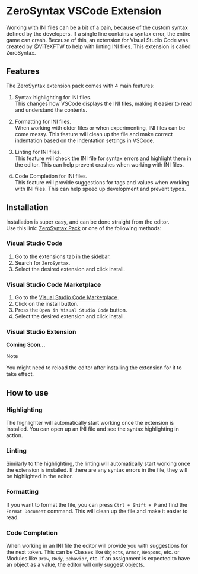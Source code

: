 # ZeroSyntax VSCode Extension

Working with INI files can be a bit of a pain, because of the custom syntax defined by the developers. If a single
line contains a syntax error, the entire game can crash. Because of this, an extension for Visual Studio Code was
created by @ViTeXFTW to help with linting INI files. This extension is called ZeroSyntax.

## Features

The ZeroSyntax extension pack comes with 4 main features:

1. Syntax highlighting for INI files.  
This changes how VSCode displays the INI files, making it easier to read and understand the contents.

2. Formatting for INI files.  
When working with older files or when experimenting, INI files can be come messy. This feature will clean up the file
and make correct indentation based on the indentation settings in VSCode.

3. Linting for INI files.  
This feature will check the INI file for syntax errors and highlight them in the editor. This can help prevent crashes
when working with INI files.

4. Code Completion for INI files.  
This feature will provide suggestions for tags and values when working with INI files. This can help speed up
development and prevent typos.

## Installation

Installation is super easy, and can be done straight from the editor.  
Use this link: [ZeroSyntax Pack](vscode:extension/vitexftw.zs-pack) or one of the following methods:  

### Visual Studio Code

1. Go to the extensions tab in the sidebar.
2. Search for `ZeroSyntax`.
3. Select the desired extension and click install.

### Visual Studio Code Marketplace

1. Go to the [Visual Studio Code Marketplace](https://marketplace.visualstudio.com/items?itemName=ViTeXFTW.zs-pack).
2. Click on the install button.
3. Press the `Open in Visual Studio Code` button.
4. Select the desired extension and click install.

### Visual Studio Extension

**Coming Soon...**

> [!NOTE]  
> You might need to reload the editor after installing the extension for it to take effect.

## How to use

### Highlighting

The highlighter will automatically start working once the extension is installed. You can open up an INI file and see
the syntax highlighting in action.

### Linting

Similarly to the highlighting, the linting will automatically start working once the extension is installed. If there
are any syntax errors in the file, they will be highlighted in the editor.

### Formatting

If you want to format the file, you can press `Ctrl + Shift + P` and find the `Format Document` command. This will
clean up the file and make it easier to read.

### Code Completion

When working in an INI file the editor will provide you with suggestions for the next token. This can be Classes
like `Objects`, `Armor`, `Weapons`, etc. or Modules like `Draw`, `Body`, `Behavior`, etc. If an assignment is
expected to have an object as a value, the editor will only suggest objects.
